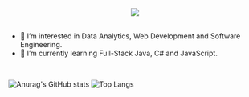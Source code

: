 <!-- ## Hi there 👋, I'm Lance -->
<!-- <h1 align="center">Computer Science student</h1> -->

<!--
**lancemiranoo/lancemiranoo** is a ✨ _special_ ✨ repository because its `README.md` (this file) appears on your GitHub profile.

Here are some ideas to get you started:

- 🔭 I’m currently working on ...
- 🌱 I’m currently learning ...
- 👯 I’m looking to collaborate on ...
- 🤔 I’m looking for help with ...
- 💬 Ask me about ...
- 📫 How to reach me: ...
- 😄 Pronouns: ...
- ⚡ Fun fact: ...
-->

<div align="center">
    <img src="https://github.com/user-attachments/assets/00da1a45-8ef7-4ef9-8065-30986597d4c9" />
</div>

<br>

- 🤔 I’m interested in Data Analytics, Web Development and Software Engineering.
- 🌱 I’m currently learning Full-Stack Java, C# and JavaScript.
  
<br>

![Anurag's GitHub stats](https://github-readme-stats.vercel.app/api?username=lancemiranoo&show_icons=true&theme=dracula)
![Top Langs](https://github-readme-stats.vercel.app/api/top-langs/?username=lancemiranoo&hide_progress=true)


